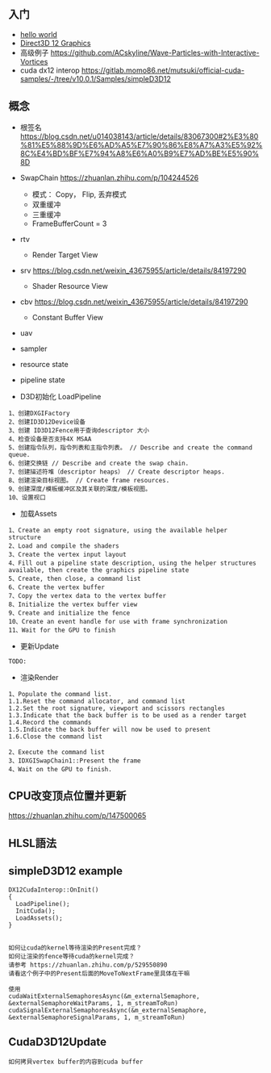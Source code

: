 ## 入门 
- [hello world](https://docs.microsoft.com/en-us/windows/win32/direct3d12/creating-a-basic-direct3d-12-component#update)
- [Direct3D 12 Graphics](https://docs.microsoft.com/en-us/windows/win32/direct3d12/direct3d-12-graphics)
- 高级例子 https://github.com/ACskyline/Wave-Particles-with-Interactive-Vortices
- cuda dx12 interop https://gitlab.momo86.net/mutsuki/official-cuda-samples/-/tree/v10.0.1/Samples/simpleD3D12

## 概念
- 根签名 https://blog.csdn.net/u014038143/article/details/83067300#2%E3%80%81%E5%88%9D%E6%AD%A5%E7%90%86%E8%A7%A3%E5%92%8C%E4%BD%BF%E7%94%A8%E6%A0%B9%E7%AD%BE%E5%90%8D
- SwapChain https://zhuanlan.zhihu.com/p/104244526
  - 模式： Copy， Flip, 丢弃模式
  - 双重缓冲
  - 三重缓冲
  - FrameBufferCount = 3
- rtv
  - Render Target View
- srv https://blog.csdn.net/weixin_43675955/article/details/84197290
  - Shader Resource View
- cbv https://blog.csdn.net/weixin_43675955/article/details/84197290
  - Constant Buffer View
- uav
- sampler

- resource state
- pipeline state

- D3D初始化 LoadPipeline
```
1、创建DXGIFactory
2、创建ID3D12Device设备
3、创建 ID3D12Fence用于查询descriptor 大小
4、检查设备是否支持4X MSAA
5、创建指令队列，指令列表和主指令列表。 // Describe and create the command queue.
6、创建交换链 // Describe and create the swap chain.
7、创建描述符堆（descriptor heaps） // Create descriptor heaps.
8、创建渲染目标视图。 // Create frame resources.
9、创建深度/模板缓冲区及其关联的深度/模板视图。
10、设置视口
```

- 加载Assets
```
1、Create an empty root signature, using the available helper structure
2、Load and compile the shaders
3、Create the vertex input layout
4、Fill out a pipeline state description, using the helper structures available, then create the graphics pipeline state
5、Create, then close, a command list
6、Create the vertex buffer
7、Copy the vertex data to the vertex buffer
8、Initialize the vertex buffer view
9、Create and initialize the fence
10、Create an event handle for use with frame synchronization
11、Wait for the GPU to finish
```

- 更新Update
```
TODO:
```

- 渲染Render
```
1、Populate the command list.
1.1.Reset the command allocator, and command list
1.2.Set the root signature, viewport and scissors rectangles
1.3.Indicate that the back buffer is to be used as a render target
1.4.Record the commands
1.5.Indicate the back buffer will now be used to present
1.6.Close the command list

2、Execute the command list
3、IDXGISwapChain1::Present the frame
4、Wait on the GPU to finish.

```

## CPU改变顶点位置并更新
https://zhuanlan.zhihu.com/p/147500065

## HLSL語法






## simpleD3D12 example
```
DX12CudaInterop::OnInit()
{
  LoadPipeline();
  InitCuda();
  LoadAssets();
}


```

```
如何让cuda的kernel等待渲染的Present完成？
如何让渲染的fence等待cuda的kernel完成？
请参考 https://zhuanlan.zhihu.com/p/529550890
请看这个例子中的Present后面的MoveToNextFrame里具体在干嘛

使用
cudaWaitExternalSemaphoresAsync(&m_externalSemaphore, &externalSemaphoreWaitParams, 1, m_streamToRun)
cudaSignalExternalSemaphoresAsync(&m_externalSemaphore, &externalSemaphoreSignalParams, 1, m_streamToRun)

```

## CudaD3D12Update
```
如何拷貝vertex buffer的内容到cuda buffer
```


